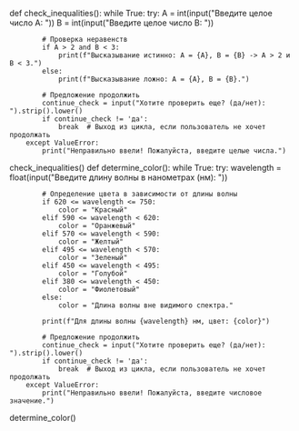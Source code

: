 def check_inequalities():
    while True:
        try:
            A = int(input("Введите целое число A: "))
            B = int(input("Введите целое число B: "))
            
            # Проверка неравенств
            if A > 2 and B < 3:
                print(f"Высказывание истинно: A = {A}, B = {B} -> A > 2 и B < 3.")
            else:
                print(f"Высказывание ложно: A = {A}, B = {B}.")
            
            # Предложение продолжить
            continue_check = input("Хотите проверить еще? (да/нет): ").strip().lower()
            if continue_check != 'да':
                break  # Выход из цикла, если пользователь не хочет продолжать
        except ValueError:
            print("Неправильно ввели! Пожалуйста, введите целые числа.")

check_inequalities()
def determine_color():
    while True:
        try:
            wavelength = float(input("Введите длину волны в нанометрах (нм): "))
            
            # Определение цвета в зависимости от длины волны
            if 620 <= wavelength <= 750:
                color = "Красный"
            elif 590 <= wavelength < 620:
                color = "Оранжевый"
            elif 570 <= wavelength < 590:
                color = "Желтый"
            elif 495 <= wavelength < 570:
                color = "Зеленый"
            elif 450 <= wavelength < 495:
                color = "Голубой"
            elif 380 <= wavelength < 450:
                color = "Фиолетовый"
            else:
                color = "Длина волны вне видимого спектра."
            
            print(f"Для длины волны {wavelength} нм, цвет: {color}")
            
            # Предложение продолжить
            continue_check = input("Хотите проверить еще? (да/нет): ").strip().lower()
            if continue_check != 'да':
                break  # Выход из цикла, если пользователь не хочет продолжать
        except ValueError:
            print("Неправильно ввели! Пожалуйста, введите числовое значение.")

determine_color()
